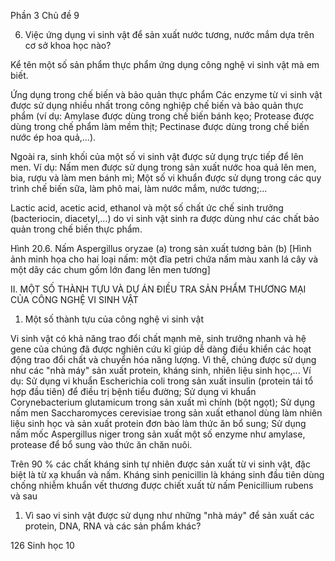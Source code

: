 Phần 3
Chủ đề 9

6. Việc ứng dụng vi sinh vật để sản xuất nước tương, nước mắm dựa trên cơ sở khoa học nào?

Kể tên một số sản phẩm thực phẩm ứng dụng công nghệ vi sinh vật mà em biết.

Ứng dụng trong chế biến và bảo quản thực phẩm
Các enzyme từ vi sinh vật được sử dụng nhiều nhất trong công nghiệp chế biến và bảo quản thực phẩm (ví dụ: Amylase được dùng trong chế biến bánh kẹo; Protease được dùng trong chế phẩm làm mềm thịt; Pectinase được dùng trong chế biến nước ép hoa quả,...).

Ngoài ra, sinh khối của một số vi sinh vật được sử dụng trực tiếp để lên men. Ví dụ: Nấm men được sử dụng trong sản xuất nước hoa quả lên men, bia, rượu và làm men bánh mì; Một số vi khuẩn được sử dụng trong các quy trình chế biến sữa, làm phô mai, làm nước mắm, nước tương;...

Lactic acid, acetic acid, ethanol và một số chất ức chế sinh trưởng (bacteriocin, diacetyl,...) do vi sinh vật sinh ra được dùng như các chất bảo quản trong chế biến thực phẩm.

Hình 20.6. Nấm Aspergillus oryzae (a) trong sản xuất tương bản (b)
[Hình ảnh minh họa cho hai loại nấm: một đĩa petri chứa nấm màu xanh lá cây và một dãy các chum gốm lớn đang lên men tương]

II. MỘT SỐ THÀNH TỰU VÀ DỰ ÁN ĐIỀU TRA SẢN PHẨM THƯƠNG MẠI CỦA CÔNG NGHỆ VI SINH VẬT

1. Một số thành tựu của công nghệ vi sinh vật

Vi sinh vật có khả năng trao đổi chất mạnh mẽ, sinh trưởng nhanh và hệ gene của chúng đã được nghiên cứu kĩ giúp dễ dàng điều khiển các hoạt động trao đổi chất và chuyển hóa năng lượng. Vì thế, chúng được sử dụng như các "nhà máy" sản xuất protein, kháng sinh, nhiên liệu sinh học,... Ví dụ:
Sử dụng vi khuẩn Escherichia coli trong sản xuất insulin (protein tái tổ hợp đầu tiên) để điều trị bệnh tiểu đường;
Sử dụng vi khuẩn Corynebacterium glutamicum trong sản xuất mì chính (bột ngọt); Sử dụng nấm men Saccharomyces cerevisiae trong sản xuất ethanol dùng làm nhiên liệu sinh học và sản xuất protein đơn bào làm thức ăn bổ sung; Sử dụng nấm mốc Aspergillus niger trong sản xuất một số enzyme như amylase, protease để bổ sung vào thức ăn chăn nuôi.

Trên 90 % các chất kháng sinh tự nhiên được sản xuất từ vi sinh vật, đặc biệt là từ xạ khuẩn và nấm. Kháng sinh penicillin là kháng sinh đầu tiên dùng chống nhiễm khuẩn vết thương được chiết xuất từ nấm Penicillium rubens và sau

1. Vì sao vi sinh vật được sử dụng như những "nhà máy" để sản xuất các protein, DNA, RNA và các sản phẩm khác?

126 Sinh học 10